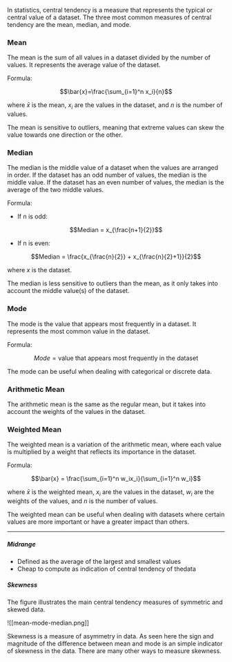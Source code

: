 
In statistics, central tendency is a measure that represents the typical or central value of a dataset. The three most common measures of central tendency are the mean, median, and mode.

### Mean

The mean is the sum of all values in a dataset divided by the number of values. It represents the average value of the dataset.

Formula:

$$\bar{x}=\frac{\sum_{i=1}^n x_i}{n}$$

where $\bar{x}$ is the mean, $x_i$ are the values in the dataset, and $n$ is the number of values.

The mean is sensitive to outliers, meaning that extreme values can skew the value towards one direction or the other.

### Median

The median is the middle value of a dataset when the values are arranged in order. If the dataset has an odd number of values, the median is the middle value. If the dataset has an even number of values, the median is the average of the two middle values.

Formula:

-   If n is odd:

$$Median = x_{\frac{n+1}{2}}$$

-   If n is even:

$$Median = \frac{x_{\frac{n}{2}} + x_{\frac{n}{2}+1}}{2}$$

where $x$ is the dataset.

The median is less sensitive to outliers than the mean, as it only takes into account the middle value(s) of the dataset.

### Mode

The mode is the value that appears most frequently in a dataset. It represents the most common value in the dataset.

Formula:

$$Mode = \text{value that appears most frequently in the dataset}$$

The mode can be useful when dealing with categorical or discrete data.

### Arithmetic Mean

The arithmetic mean is the same as the regular mean, but it takes into account the weights of the values in the dataset.


### Weighted Mean

The weighted mean is a variation of the arithmetic mean, where each value is multiplied by a weight that reflects its importance in the dataset.

Formula:

$$\bar{x} = \frac{\sum_{i=1}^n w_ix_i}{\sum_{i=1}^n w_i}$$

where $\bar{x}$ is the weighted mean, $x_i$ are the values in the dataset, $w_i$ are the weights of the values, and $n$ is the number of values.

The weighted mean can be useful when dealing with datasets where certain values are more important or have a greater impact than others.

----

##### Midrange
-   Defined as the average of the largest and smallest values
-   Cheap to compute as indication of central tendency of thedata  


##### Skewness
The figure illustrates the main central tendency measures of symmetric and skewed data.

![[mean-mode-median.png]]

Skewness is a measure of asymmetry in data. As seen here the sign and magnitude of the difference between mean and mode is an simple indicator of skewness in the data. There are many other ways to measure skewness.

